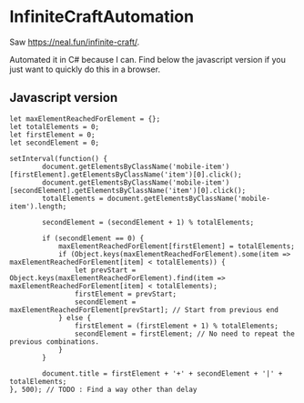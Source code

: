 # InfiniteCraftAutomation

Saw https://neal.fun/infinite-craft/.

Automated it in C# because I can. Find below the javascript version if you just want to quickly do this in a browser.

## Javascript version

```
let maxElementReachedForElement = {};
let totalElements = 0;
let firstElement = 0;
let secondElement = 0;

setInterval(function() {
		document.getElementsByClassName('mobile-item')[firstElement].getElementsByClassName('item')[0].click();
		document.getElementsByClassName('mobile-item')[secondElement].getElementsByClassName('item')[0].click();
		totalElements = document.getElementsByClassName('mobile-item').length;

		secondElement = (secondElement + 1) % totalElements;

		if (secondElement == 0) {
			maxElementReachedForElement[firstElement] = totalElements;	
			if (Object.keys(maxElementReachedForElement).some(item => maxElementReachedForElement[item] < totalElements)) {
				let prevStart = Object.keys(maxElementReachedForElement).find(item => maxElementReachedForElement[item] < totalElements);
				firstElement = prevStart;
				secondElement = maxElementReachedForElement[prevStart]; // Start from previous end
			} else {
				firstElement = (firstElement + 1) % totalElements;
				secondElement = firstElement; // No need to repeat the previous combinations.
			}
		}

		document.title = firstElement + '+' + secondElement + '|' + totalElements;
}, 500); // TODO : Find a way other than delay
```
